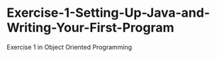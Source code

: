 # Exercise-1-Setting-Up-Java-and-Writing-Your-First-Program
Exercise 1 in Object Oriented Programming
